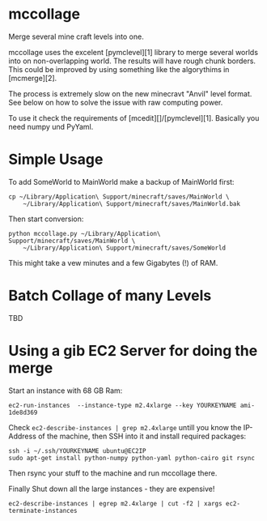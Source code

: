 mccollage
=========

Merge several mine craft levels into one.

mccollage uses the excelent [pymclevel][1] library to merge several worlds into on
non-overlapping world. The results will have rough chunk borders. This could be
improved by using something like the algorythims in [mcmerge][2].

The process is extremely slow on the new minecravt "Anvil" level format.
See below on how to solve the issue with raw computing power.

To use it check the requirements of [mcedit][]/[pymclevel][1].
Basically you need numpy und PyYaml.


Simple Usage
============

To add SomeWorld to MainWorld make a backup of MainWorld first:

    cp ~/Library/Application\ Support/minecraft/saves/MainWorld \
        ~/Library/Application\ Support/minecraft/saves/MainWorld.bak

Then start conversion:

    python mccollage.py ~/Library/Application\ Support/minecraft/saves/MainWorld \
        ~/Library/Application\ Support/minecraft/saves/SomeWorld

This might take a vew minutes and a few Gigabytes (!) of RAM.


Batch Collage of many Levels
============================

TBD


Using a gib EC2 Server for doing the merge
==========================================

Start an instance with 68 GB Ram:

    ec2-run-instances  --instance-type m2.4xlarge --key YOURKEYNAME ami-1de8d369

Check `ec2-describe-instances | grep m2.4xlarge` untill you know the IP-Address of the machine, then SSH into it and install required packages:

    ssh -i ~/.ssh/YOURKEYNAME ubuntu@EC2IP
    sudo apt-get install python-numpy python-yaml python-cairo git rsync
    
Then rsync your stuff to the machine and run mccollage there.

Finally Shut down all the large instances - they are expensive!

    ec2-describe-instances | egrep m2.4xlarge | cut -f2 | xargs ec2-terminate-instances
